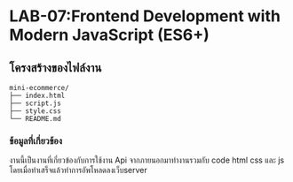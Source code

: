 # LAB-07:Frontend Development with Modern JavaScript (ES6+)
## โครงสร้างของไฟล์งาน
    mini-ecommerce/
    ├── index.html
    ├── script.js
    ├── style.css
    └── README.md
### ข้อมูลที่เกี่ยวข้อง
งานนี้เป็นงานที่เกี่ยวข้องกับการใช้งาน Api จากภายนอกมาทำงานรวมกับ code html css และ js โดยเมื่อทำเสร็จแล้วทำการอัพโหลดลงเว็บserver
